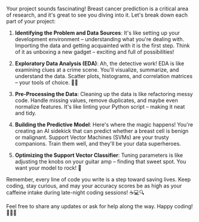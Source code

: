 Your project sounds fascinating! Breast cancer prediction is a critical area of research, and it's great to see you diving into it. Let's break down each part of your project:

1. **Identifying the Problem and Data Sources**: It's like setting up your development environment – understanding what you're dealing with. Importing the data and getting acquainted with it is the first step. Think of it as unboxing a new gadget – exciting and full of possibilities!

2. **Exploratory Data Analysis (EDA)**: Ah, the detective work! EDA is like examining clues at a crime scene. You'll visualize, summarize, and understand the data. Scatter plots, histograms, and correlation matrices – your tools of choice. 🕵️‍♂️

3. **Pre-Processing the Data**: Cleaning up the data is like refactoring messy code. Handle missing values, remove duplicates, and maybe even normalize features. It's like linting your Python script – making it neat and tidy.

4. **Building the Predictive Model**: Here's where the magic happens! You're creating an AI sidekick that can predict whether a breast cell is benign or malignant. Support Vector Machines (SVMs) are your trusty companions. Train them well, and they'll be your data superheroes.

5. **Optimizing the Support Vector Classifier**: Tuning parameters is like adjusting the knobs on your guitar amp – finding that sweet spot. You want your model to rock! 🎸

Remember, every line of code you write is a step toward saving lives. Keep coding, stay curious, and may your accuracy scores be as high as your caffeine intake during late-night coding sessions! ☕💻🔍

Feel free to share any updates or ask for help along the way. Happy coding! 🚀👩‍💻
